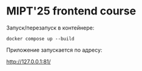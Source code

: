 # MIPT'25 frontend course

Запуск/перезапуск в контейнере:

```
docker compose up --build
```

Приложение запускается по адресу:

http://127.0.0.1:81/
